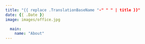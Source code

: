 ```yaml
---
title: "{{ replace .TranslationBaseName "-" " " | title }}"
date: {{ .Date }}
image: images/office.jpg

  main:
    name: "About"
---
```

